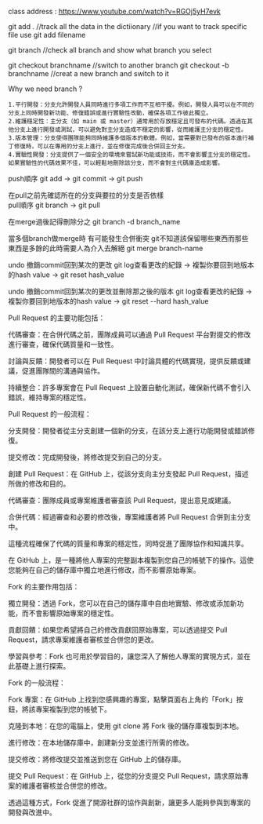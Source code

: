 class address : https://www.youtube.com/watch?v=RGOj5yH7evk

git add .  //track all the data in the dictiionary 
           //if you want to track specific file use 
git add filename

git branch  //check all branch and show what branch you select

git checkout branchname  //switch to another branch
git checkout -b branchname  //creat a new branch and switch to it

Why we need branch ?

    1.平行開發：分支允許開發人員同時進行多項工作而不互相干擾。例如，開發人員可以在不同的分支上同時開發新功能、修復錯誤或進行實驗性改動，確保各項工作彼此獨立。 
    2.維護穩定性：主分支（如 main 或 master）通常用於存放穩定且可發布的代碼。透過在其他分支上進行開發或測試，可以避免對主分支造成不穩定的影響，從而維護主分支的穩定性。 
    3.版本管理：分支使得團隊能夠同時維護多個版本的軟體。例如，當需要對已發布的版本進行補丁修復時，可以在專用的分支上進行，並在修復完成後合併回主分支。 
    4.實驗性開發：分支提供了一個安全的環境來嘗試新功能或技術，而不會影響主分支的穩定性。如果實驗性的代碼效果不佳，可以輕鬆地刪除該分支，而不會對主代碼庫造成影響。

push順序  git add  ->  git commit  -> git push

在pull之前先確認所在的分支與要拉的分支是否依樣  
pull順序  git branch -> git pull

在merge過後記得刪除分之
git branch -d branch_name

當多個branch做merge時 有可能發生合併衝突 git不知道該保留哪些東西而那些東西是多餘的此時需要人為介入去解絕
git merge branch-name

undo 撤銷commit回到某次的更改
git log查看更改的紀錄  ->  複製你要回到地版本的hash value  -> git reset hash_value

undo 撤銷commit回到某次的更改並刪除那之後的版本
git log查看更改的紀錄  ->  複製你要回到地版本的hash value  -> git reset --hard hash_value


Pull Request 的主要功能包括：

代碼審查：在合併代碼之前，團隊成員可以通過 Pull Request 平台對提交的修改進行審查，確保代碼質量和一致性。

討論與反饋：開發者可以在 Pull Request 中討論具體的代碼實現，提供反饋或建議，促進團隊間的溝通與協作。

持續整合：許多專案會在 Pull Request 上設置自動化測試，確保新代碼不會引入錯誤，維持專案的穩定性。

Pull Request 的一般流程：

分支開發：開發者從主分支創建一個新的分支，在該分支上進行功能開發或錯誤修復。

提交修改：完成開發後，將修改提交到自己的分支。

創建 Pull Request：在 GitHub 上，從該分支向主分支發起 Pull Request，描述所做的修改和目的。

代碼審查：團隊成員或專案維護者審查該 Pull Request，提出意見或建議。

合併代碼：經過審查和必要的修改後，專案維護者將 Pull Request 合併到主分支中。

這種流程確保了代碼的質量和專案的穩定性，同時促進了團隊協作和知識共享。


在 GitHub 上，是一種將他人專案的完整副本複製到您自己的帳號下的操作。這使您能夠在自己的儲存庫中獨立地進行修改，而不影響原始專案。

Fork 的主要作用包括：

獨立開發：透過 Fork，您可以在自己的儲存庫中自由地實驗、修改或添加新功能，而不會影響原始專案的穩定性。

貢獻回饋：如果您希望將自己的修改貢獻回原始專案，可以透過提交 Pull Request，請求專案維護者審核並合併您的更改。

學習與參考：Fork 也可用於學習目的，讓您深入了解他人專案的實現方式，並在此基礎上進行探索。

Fork 的一般流程：

Fork 專案：在 GitHub 上找到您感興趣的專案，點擊頁面右上角的「Fork」按鈕，將該專案複製到您的帳號下。

克隆到本地：在您的電腦上，使用 git clone 將 Fork 後的儲存庫複製到本地。

進行修改：在本地儲存庫中，創建新分支並進行所需的修改。

提交修改：將修改提交並推送到您在 GitHub 上的儲存庫。

提交 Pull Request：在 GitHub 上，從您的分支提交 Pull Request，請求原始專案的維護者審核並合併您的修改。

透過這種方式，Fork 促進了開源社群的協作與創新，讓更多人能夠參與到專案的開發與改進中。

